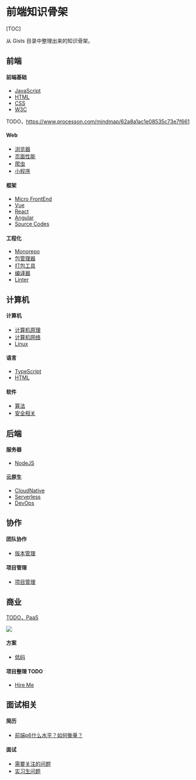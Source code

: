 # 前端知识骨架

[TOC]

从 Gists 目录中整理出来的知识骨架。

## 前端

#### 前端基础

* [JavaScript](/maps/javascript/javascript.html)
* [HTML](/maps/html/html.html)
* [CSS](/maps/css/css.html)
* [W3C](/maps/w3c/standards.html)

TODO，https://www.processon.com/mindmap/62a8a1ac1e08535c73e7f661

#### Web

* [浏览器](/maps/web/browser/index.html)
* [页面性能](/maps/web/performance.html)
* [爬虫](/maps/web/crawler.html)
* [小程序](/maps/web/miniapp.html)

#### 框架

* [Micro FrontEnd](/maps/framework/micro-frontent.html)
* [Vue](/maps/framework/vue.html)
* [React](/maps/framework/react.html)
* [Angular](/maps/framework/angular.html)
* [Source Codes](/maps/source-code/index.html)

#### 工程化

* [Monorepo](/maps/workflow/monorepo.html)
* [包管理器](/maps/workflow/package-manager/index.html)
* [打包工具](/maps/workflow/packer/index.html)
* [编译器](/maps/workflow/compiler.html)
* [Linter](/maps/workflow/linter.html)

## 计算机

#### 计算机

* [计算机原理](/maps/computer/computer.html)
* [计算机网络](/maps/computer/network.html)
* [Linux](/maps/linux/linux.html)

#### 语言

* [TypeScript](/maps/typescript/typescript.html)
* [HTML](/maps/html/html-extends.html)

#### 软件

<!-- * [数据结构](/maps/computer/data-structure.html) -->
* [算法](/maps/computer/algorithm.html)
* [安全相关](/maps/computer/security.html)

## 后端

#### 服务器

* [NodeJS](/maps/server/nodejs.html)

#### 云原生

* [CloudNative](/maps/cloud-native/cloud-native.html)
* [Serverless](/maps/cloud-native/serverless.html)
* [DevOps](/maps/cloud-native/devops.html)

## 协作

#### 团队协作

* [版本管理](/maps/devops/version-control.html)

#### 项目管理

* [项目管理](/maps/manage/project-management.html)

## 商业

[TODO，PaaS](https://azure.microsoft.com/zh-cn/resources/cloud-computing-dictionary/what-is-paas/)

![](https://mgear-image.oss-cn-shanghai.aliyuncs.com/image/other/20220710210532.png)

#### 方案

* [低码](/maps/business/low-code.html)

#### 项目整理 TODO

* [Hire Me](/hire-me/index.html)

## 面试相关

#### 简历

* [前端p6什么水平？如何衡量？](https://www.zhihu.com/question/61281984/answer/1306626251)

#### 面试

* [需要关注的问题](/maps/hire/reverse-interview.html)
* [实习生问题](/maps/hire/intern.html)
